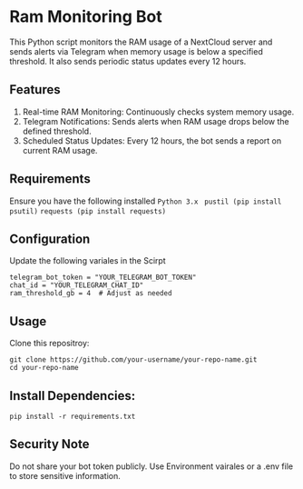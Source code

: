 # Ram Monitoring Bot

This Python script monitors the RAM usage of a NextCloud server and sends alerts via Telegram when memory usage is below a specified threshold. It also sends periodic status updates every 12 hours.

## Features
1. Real-time RAM Monitoring: Continuously checks system memory usage.
2. Telegram Notifications: Sends alerts when RAM usage drops below the defined threshold.
3. Scheduled Status Updates: Every 12 hours, the bot sends a report on current RAM usage.

## Requirements
Ensure you have the following installed
```Python 3.x ```
``` pustil (pip install psutil) ```
``` requests (pip install requests) ```

## Configuration

Update the following variales in the Scirpt

```
telegram_bot_token = "YOUR_TELEGRAM_BOT_TOKEN"  
chat_id = "YOUR_TELEGRAM_CHAT_ID"  
ram_threshold_gb = 4  # Adjust as needed  
```

## Usage

Clone this repositroy: 
```
git clone https://github.com/your-username/your-repo-name.git  
cd your-repo-name  
```

## Install Dependencies:
```
pip install -r requirements.txt
```

## Security Note
Do not share your bot token publicly. Use Environment vairales or a .env file to store sensitive information.
